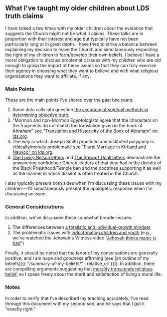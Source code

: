 ## What I've taught my older children about LDS truth claims

I have talked a few times with my older children about the evidence that suggests the Church might not be what it claims.  These talks are in proportion with their interest and age but typically have not been particularly long or in great depth.  I have tried to strike a balance between explaining my decision to leave the Church and simultaneously respecting the right of my children to form/develop their own beliefs.  I believe I have a moral obligation to discuss problematic issues with my children who are old enough to grasp the import of these issues so that they can fully exercise their agency in choosing what they want to believe and with what religious organizations they want to affiliate, if any.

### Main Points

These are the main points I've shared over the past two years:

1. Some data calls into question [the accuracy of spiritual methods in determining objective truth](https://mormonbandwagon.com/bwv549/testimony-spiritual-experiences-truth-careful-examination/).
2. "Mormon and non-Mormon Egyptologists agree that the characters on the fragments do not match the translation given in the book of Abraham" [see "Translation and Historicity of the Book of Abraham" on lds.org](https://www.lds.org/topics/translation-and-historicity-of-the-book-of-abraham?lang=eng).
3. The way in which Joseph Smith practiced and instituted polygamy is ethically/morally problematic [see "Plural Marriage in Kirtland and Nauvoo" on lds.org](https://www.lds.org/topics/plural-marriage-in-kirtland-and-nauvoo?lang=eng).
4. [The Lowry Nelson letters](http://www.mormonstories.org/other/Lowry_Nelson_1st_Presidency_Exchange.pdf) and [The Stewart Udall letters](https://archive.org/stream/StewartUdallConscienceOfAJackMormon/StuartUdall-OpenLetterOnRaceAndConsequencesOfConscience#page/n0/mode/1up) demonstrate the unwavering confidence Church leaders of that time had in the divinity of the Black Priesthood/Temple ban and the doctrines supporting it as well as the manner in which dissent is often treated in the Church.

I also typically present both sides when I'm discussing these issues with my children---I'll simultaneously present the apologetic response when I'm discussing an issue.

### General Considerations

In addition, we've discussed these somewhat broader-issues:

1. The differences between [a totalistic and individual-growth mindset](https://mormonbandwagon.com/bwv549/three-fold-nature-lds-church-corporate-totalistic-individual-growth/).
2. The problematic issues with [indoctrinating children and youth](https://www.youtube.com/watch?v=RlbUw5hjeKI) (e.g., we've watched the Jehovah's Witness video "[Jehovah thinks magic is bad](https://www.youtube.com/watch?v=HM4hOusHrNM)")

Finally, it should be noted that the tenor of my conversations are generally positive, and I am hope and goodness affirming (see [an outline of my beliefs]({{ "/summary-of-my-beliefs/" | relative_url }})).  In addition, there are compelling arguments suggesting that [morality transcends religious belief](https://github.com/faenrandir/a_careful_examination/raw/master/documents/morality_transcends_religious_belief/morality_transcends_religious_belief.pdf), so I speak freely about the merit and satisfaction of living a moral life.

### Notes

In order to verify that I've described my teaching accurately, I've read through this document with my second son, and he says that I got it "exactly right."
